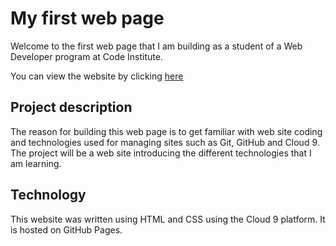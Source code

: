 # My first web page

Welcome to the first web page that I am building as a student of a Web Developer program at Code Institute.

You can view the website by clicking [here](https://amandaemk.github.io/my-first-website/) 

## Project description

The reason for building this web page is to get familiar with web site coding and technologies used for managing sites such as Git, GitHub and Cloud 9.
The project will be a web site introducing the different technologies that I am learning.

## Technology

This website was written using HTML and CSS using the Cloud 9 platform. It is hosted on GitHub Pages.